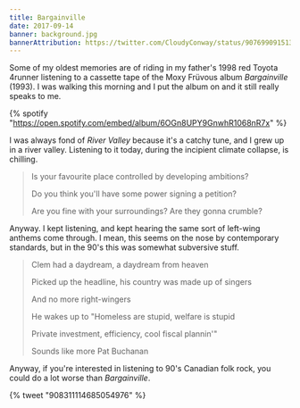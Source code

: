 ```yaml
---
title: Bargainville
date: 2017-09-14
banner: background.jpg
bannerAttribution: https://twitter.com/CloudyConway/status/907699091513241600
---
```


Some of my oldest memories are of riding in my father's 1998 red Toyota 4runner listening to a cassette tape of the Moxy Früvous album _Bargainville_ (1993). I was walking this morning and I put the album on and it still really speaks to me.

{% spotify "https://open.spotify.com/embed/album/6OGn8UPY9GnwhR1068nR7x" %}

I was always fond of _River Valley_ because it's a catchy tune, and I grew up in a river valley. Listening to it today, during the incipient climate collapse, is chilling.

> Is your favourite place controlled by developing ambitions?
>
> Do you think you'll have some power signing a petition?
>
> Are you fine with your surroundings? Are they gonna crumble?

Anyway. I kept listening, and kept hearing the same sort of left-wing anthems come through. I mean, this seems on the nose by contemporary standards, but in the 90's this was somewhat subversive stuff.

> Clem had a daydream, a daydream from heaven
>
> Picked up the headline, his country was made up of singers
>
> And no more right-wingers
>
> He wakes up to "Homeless are stupid, welfare is stupid
>
> Private investment, efficiency, cool fiscal plannin'"
>
> Sounds like more Pat Buchanan

Anyway, if you're interested in listening to 90's Canadian folk rock, you could do a lot worse than _Bargainville_.

{% tweet "908311114685054976" %}

